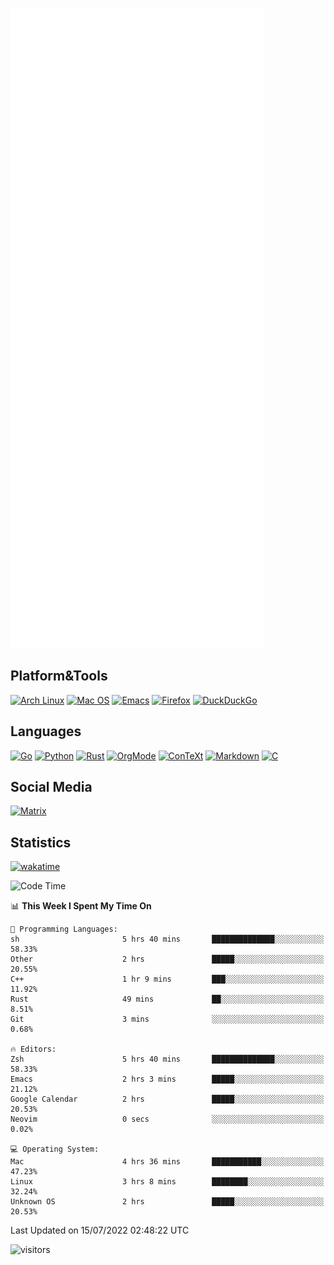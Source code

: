 ![Metrics](https://github.com/SteamedFish/SteamedFish/blob/master/github-metrics.svg)

## Platform&Tools

[![Arch Linux](https://img.shields.io/badge/ArchLinux-1793D1?logo=arch-linux&logoColor=fff&style=flat-square)](https://archlinux.org/)
[![Mac OS](https://img.shields.io/badge/MacOS-000000?style=flat-square&logo=macos&logoColor=F0F0F0)](https://www.apple.com/macos/)
[![Emacs](https://img.shields.io/badge/Emacs-%237F5AB6.svg?&style=flat-square&logo=gnu-emacs&logoColor=white)](https://www.gnu.org/software/emacs/)
[![Firefox](https://img.shields.io/badge/Firefox-FF7139?style=flat-square&logo=Firefox-Browser&logoColor=white)](https://firefox.com/)
[![DuckDuckGo](https://img.shields.io/badge/DuckDuckGo-DE5833?style=flat-square&logo=DuckDuckGo&logoColor=white)](https://duckduckgo.com/)

## Languages

[![Go](https://img.shields.io/badge/Golang-%2300ADD8.svg?style=flat-square&logo=go&logoColor=white)](https://golang.org/)
[![Python](https://img.shields.io/badge/Python-3670A0?style=flat-square&logo=python&logoColor=ffdd54)](https://www.python.org/)
[![Rust](https://img.shields.io/badge/Rust-%23000000.svg?style=flat-square&logo=rust&logoColor=white)](https://www.rust-lang.org/)
[![OrgMode](https://img.shields.io/badge/OrgMode-%23000000.svg?style=flat-square&logo=org&logoColor=white)](https://orgmode.org/)
[![ConTeXt](https://img.shields.io/badge/ConTeXt-%23008080.svg?style=flat-square&logo=latex&logoColor=white)](https://contextgarden.net/)
[![Markdown](https://img.shields.io/badge/MarkDown-%23000000.svg?style=flat-square&logo=markdown&logoColor=white)](https://daringfireball.net/projects/markdown/)
[![C](https://img.shields.io/badge/C-%2300599C.svg?style=flat-square&logo=c&logoColor=white)](https://www.iso.org/standard/74528.html)

## Social Media

[![Matrix](https://img.shields.io/badge/SteamedFish-2CA5E0?style=social&logo=matrix&logoColor=black)](https://matrix.to/#/@i:steamedfish.org)

## Statistics
[![wakatime](https://wakatime.com/badge/user/168280d6-fcf2-4b4f-ad3a-dc4612f35b38.svg)](https://wakatime.com/@168280d6-fcf2-4b4f-ad3a-dc4612f35b38)

<!--START_SECTION:waka-->
![Code Time](http://img.shields.io/badge/Code%20Time-1%2C924%20hrs%2058%20mins-blue)

📊 **This Week I Spent My Time On** 

```text
💬 Programming Languages: 
sh                       5 hrs 40 mins       ██████████████░░░░░░░░░░░   58.33% 
Other                    2 hrs               █████░░░░░░░░░░░░░░░░░░░░   20.55% 
C++                      1 hr 9 mins         ███░░░░░░░░░░░░░░░░░░░░░░   11.92% 
Rust                     49 mins             ██░░░░░░░░░░░░░░░░░░░░░░░   8.51% 
Git                      3 mins              ░░░░░░░░░░░░░░░░░░░░░░░░░   0.68%

🔥 Editors: 
Zsh                      5 hrs 40 mins       ██████████████░░░░░░░░░░░   58.33% 
Emacs                    2 hrs 3 mins        █████░░░░░░░░░░░░░░░░░░░░   21.12% 
Google Calendar          2 hrs               █████░░░░░░░░░░░░░░░░░░░░   20.53% 
Neovim                   0 secs              ░░░░░░░░░░░░░░░░░░░░░░░░░   0.02%

💻 Operating System: 
Mac                      4 hrs 36 mins       ███████████░░░░░░░░░░░░░░   47.23% 
Linux                    3 hrs 8 mins        ████████░░░░░░░░░░░░░░░░░   32.24% 
Unknown OS               2 hrs               █████░░░░░░░░░░░░░░░░░░░░   20.53%

```


 Last Updated on 15/07/2022 02:48:22 UTC
<!--END_SECTION:waka-->

![visitors](https://visitor-badge.laobi.icu/badge?page_id=SteamedFish.SteamedFish)
